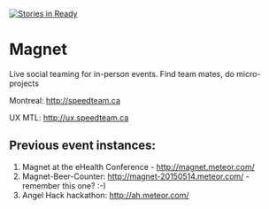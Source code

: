 [![Stories in Ready](https://badge.waffle.io/MeteorMTL/magnet.png?label=ready&title=Ready)](https://waffle.io/MeteorMTL/magnet)
# Magnet
Live social teaming for in-person events. Find team mates, do micro-projects

Montreal: http://speedteam.ca

UX MTL: http://ux.speedteam.ca

## Previous event instances:
1. Magnet at the eHealth Conference - http://magnet.meteor.com/
1. Magnet-Beer-Counter: http://magnet-20150514.meteor.com/ - remember this one? :-)
1. Angel Hack hackathon: http://ah.meteor.com/


